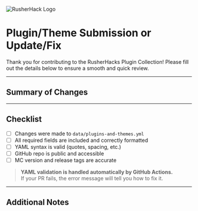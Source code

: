 ![RusherHack Logo](https://avatars.githubusercontent.com/u/121969799?s=280&v=4)

# Plugin/Theme Submission or Update/Fix

Thank you for contributing to the RusherHacks Plugin Collection! Please fill out the details below to ensure a smooth and quick review.

---

## Summary of Changes

<!--
Briefly describe what this PR does:
- Add a new plugin or theme?
- Update an existing entry?
- Fix metadata or formatting?
-->

---

## Checklist

- [ ] Changes were made to `data/plugins-and-themes.yml`
- [ ] All required fields are included and correctly formatted
- [ ] YAML syntax is valid (quotes, spacing, etc.)
- [ ] GitHub repo is public and accessible
- [ ] MC version and release tags are accurate

> **YAML validation is handled automatically by GitHub Actions.**  
> If your PR fails, the error message will tell you how to fix it.
> 
---

## Additional Notes

<!--
Include any other helpful information.
-->
